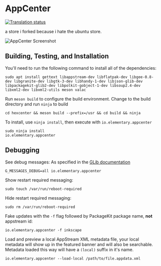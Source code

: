 # AppCenter
[![Translation status](https://l10n.elementary.io/widgets/appcenter/-/svg-badge.svg)](https://l10n.elementary.io/projects/appcenter/?utm_source=widget)

a store i forked because i hate the ubuntu store.

![AppCenter Screenshot](data/screenshot.png?raw=true)

## Building, Testing, and Installation

You'll need to run the following command to install all of the dependencies: 

```sudo apt install gettext libappstream-dev libflatpak-dev libgee-0.8-dev libgranite-dev libgtk-3-dev libhandy-1-dev libjson-glib-dev libpackagekit-glib2-dev libpolkit-gobject-1-dev libsoup2.4-dev libxml2-dev libxml2-utils meson valac```

Run `meson build` to configure the build environment. Change to the build directory and run `ninja` to build

    cd hexcenter && meson build --prefix=/usr && cd build && ninja

To install, use `ninja install`, then execute with `io.elementary.appcenter`

    sudo ninja install
    io.elementary.appcenter

## Debugging

See debug messages:
As specified in the [GLib documentation](https://developer.gnome.org/glib/stable/glib-running.html)

    G_MESSAGES_DEBUG=all io.elementary.appcenter

Show restart required messaging:

    sudo touch /var/run/reboot-required

Hide restart required messaging:

    sudo rm /var/run/reboot-required

Fake updates with the `-f` flag followed by PackageKit package name, **not** appstream id:

    io.elementary.appcenter -f inkscape

Load and preview a local AppStream XML metadata file, your local metadata will show up in the featured banner and will also be searchable. Metadata loaded this way will have a `(local)` suffix in it's name.

    io.elementary.appcenter --load-local /path/to/file.appdata.xml
